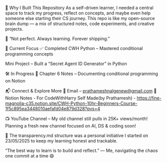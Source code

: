 🚀 Why I Built This Repository
As a self-driven learner, I needed a central space to track my progress, reflect on concepts, and maybe even help someone else starting their CS journey.
This repo is like my open-source brain dump — a mix of structured notes, code experiments, and creative projects.

🧠 “Not perfect. Always learning. Forever shipping.”

📌 Current Focus
✅ Completed
CWH Python – Mastered conditional programming concepts

Mini Project – Built a “Secret Agent ID Generator” in Python

🛠️ In Progress
📓 Chapter 6 Notes – Documenting conditional programming on Notion

📬 Connect & Explore More
📧 Email – prathameshnalgenew@gmail.com
📔 Notion Notes -
For CodeWithHarry Self Made(by Prathamesh) - https://fine-magnolia-c35.notion.site/CWH-Python-10hr-Beginners-Course-1f5c895ea3448010aefafd04e879d328?pvs=4

📺 YouTube Channel – My old channel still pulls in 25K+ views/month! Planning a fresh new channel focused on AI, DS & coding soon!

📝 The transparency.md structure was a personal initiative I started on 23/05/2025 to keep my learning honest and trackable.

“The best way to learn is to build and reflect.”
— Me, navigating the chaos one commit at a time 😄
